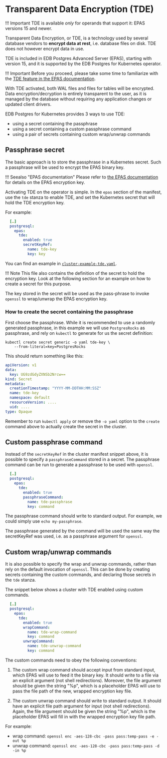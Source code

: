 # Transparent Data Encryption (TDE)

!!! Important
    TDE is available *only* for operands that support it:
    EPAS versions 15 and newer.

Transparent Data Encryption, or TDE, is a technology used by several database
vendors to **encrypt data at rest**, i.e. database files on disk.
TDE does not however encrypt data in use.

TDE is included in EDB Postgres Advanced Server (EPAS), starting with version
15, and it is supported by the EDB Postgres for Kubernetes operator.

!!! Important
    Before you proceed, please take some time to familiarize with the
    [TDE feature in the EPAS documentation](https://www.enterprisedb.com/docs/tde/latest/).

With TDE activated, both WAL files and files for tables will be encrypted.
Data encryption/decryption is entirely transparent to the user, as it is
managed by the database without requiring any application changes or updated
client drivers.

EDB Postgres for Kubernetes provides 3 ways to use TDE:

- using a secret containing the passphrase
- using a secret containing a custom passphrase command
- using a pair of secrets containing custom wrap/unwrap commands

## Passphrase secret

The basic approach is to store the passphrase in a Kubernetes secret. Such a
passphrase will be used to encrypt the EPAS binary key.

!!! Seealso "EPAS documentation"
    Please refer to [the EPAS documentation](https://www.enterprisedb.com/docs/tde/latest/key_stores/)
    for details on the EPAS encryption key.

Activating TDE on the operator is simple. In the `epas` section of the manifest,
use the `tde` stanza to enable TDE, and set the Kubernetes secret that
will hold the TDE encryption key.

For example:

``` yaml
  […]
  postgresql:
    epas:
      tde:
        enabled: true
        secretKeyRef:
          name: tde-key
          key: key
```

You can find an example in [`cluster-example-tde.yaml`](samples/cluster-example-tde.yaml).

!!! Note
    This file also contains the definition of the secret to hold the encryption
    key. Look at the following section for an example on how to create a secret
    for this purpose.

The key stored in the secret will be used as the pass-phrase to invoke
`openssl` to wrap/unwrap the EPAS encryption key.

### How to create the secret containing the passphrase

First choose the passphrase. While it is recommended to use a randomly
generated passphrase, in this example we will use `PostgresRocks` as
passphrase, and rely on `kubectl` to generate for us the secret definition:

``` shell
kubectl create secret generic -o yaml tde-key \
    --from-literal=key=PostgresRocks
```

This should return something like this:

``` yaml
apiVersion: v1
data:
  key: UG9zdGdyZXNSb2Nrcw==
kind: Secret
metadata:
  creationTimestamp: "YYYY-MM-DDTHH:MM:SSZ"
  name: tde-key
  namespace: default
  resourceVersion: ....
  uid: ....
type: Opaque
```

Remember to run `kubectl apply` or remove the `-o yaml` option to the `create`
command above to actually create the secret in the cluster.

## Custom passphrase command

Instead of the `secretKeyRef` in the cluster manifest snippet above, it is
possible to specify a `passphraseCommand` stored in a secret. The passphrase
command can be run to generate a passphrase to be used with `openssl`.

``` yaml
  […]
  postgresql:
    epas:
      tde:
        enabled: true
        passphraseCommand:
          name: tde-passphrase
          key: command
```

The passphrase command should write to standard output.
For example, we could simply use `echo my-passphrase`.

The passphrase generated by the command will be used the same way the
secretKeyRef was used, i.e. as a passphrase argument for `openssl`.

## Custom wrap/unwrap commands

It is also possible to specify the wrap and unwrap commands, rather than rely
on the default invocation of `openssl`.
This can be done by creating secrets containing the custom commands, and
declaring those secrets in the `tde` stanza.

The snippet below shows a cluster with TDE enabled using custom commands.

``` yaml
  […]
  postgresql:
    epas:
      tde:
        enabled: true
        wrapCommand:
          name: tde-wrap-command
          key: command
        unwrapCommand:
          name: tde-unwrap-command
          key: command
```

The custom commands need to obey the following conventions:

1. The custom wrap command should accept input from standard input, which EPAS
  will use to feed it the binary key. It should write to a file via an explicit
  argument (not shell redirections). Moreover, the file argument
  should be given the string "%p", which is a placeholder EPAS will use to
  pass the file path of the new, wrapped encryption key file.

2. The custom unwrap command should write to standard output. It should have
  an explicit file path argument for input (not shell redirections).
  Again, the file argument should be given the string "%p", which is the
  placeholder EPAS will fill in with the wrapped encryption key file path.

For example:

- wrap command: `openssl enc -aes-128-cbc -pass pass:temp-pass -e -out %p`
- unwrap command: `openssl enc -aes-128-cbc -pass pass:temp-pass -d -in %p`
